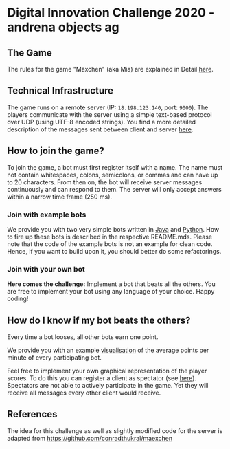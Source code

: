 # Digital Innovation Challenge 2020 - andrena objects ag 

## The Game

The rules for the game "Mäxchen" (aka Mia) are explained in Detail [here](https://en.wikipedia.org/wiki/Mia_(game)).

## Technical Infrastructure
The game runs on a remote server (IP: `18.198.123.140`, port: `9000`). 
The players communicate with the server using a simple text-based protocol over UDP (using UTF-8 encoded strings).
You find a more detailed description of the messages sent between client and server [here](./protocol.md). 

## How to join the game?
To join the game, a bot must first register itself with a name. The name must not contain whitespaces, colons, 
semicolons, or commas and can have up to 20 characters. From then on, the bot will receive server messages continuously and can respond to them. 
The server will only accept answers within a narrow time frame (250 ms).

### Join with example bots
We provide you with two very simple bots written in [Java](example-bots/java/README.md) and [Python](example-bots/python/README.md).
How to fire up these bots is described in the respective README.mds. 
Please note that the code of the example bots is not an example for clean code. 
Hence, if you want to build upon it, you should better do some refactorings.

### Join with your own bot
**Here comes the challenge:**
Implement a bot that beats all the others.
You are free to implement your bot using any language of your choice. 
Happy coding!

## How do I know if my bot beats the others?
Every time a bot looses, all other bots earn one point.

We provide you with an example [visualisation](http://andrena.maexchen.spectator.s3-website.eu-central-1.amazonaws.com/build/#/)
of the average points per minute of every participating bot.

Feel free to implement your own graphical representation of the player scores. 
To do this you can register a client as spectator (see [here](./protocol.md)). 
Spectators are not able to actively participate in the game. Yet they will receive all messages every other client would receive.


## References
The idea for this challenge as well as slightly modified code for the server is adapted from https://github.com/conradthukral/maexchen